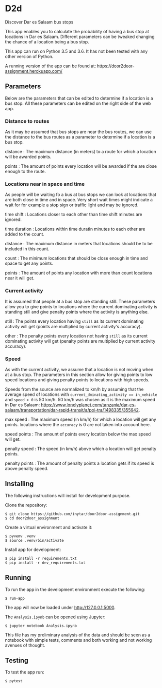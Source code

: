 # D2d

Discover Dar es Salaam bus stops

This app enables you to calculate the probability of having a bus stop at locations in Dar es Salaam. Different parameters can be tweaked changing the chance of a location being a bus stop.

This app can run on Python 3.5 and 3.6. It has not been tested with any other version of Python.

A running version of the app can be found at: <https://door2door-assignment.herokuapp.com/>

## Parameters

Below are the parameters that can be edited to determine if a location is a  bus stop. All these parameters can be edited on the right side of the web app.

### Distance to routes

As it may be assumed that bus stops are near the bus routes, we can use the distance to the bus routes as a parameter to determine if a location is a bus stop.

distance
:   The maximum distance (in meters) to a route for which a location will be awarded points.

points
:   The amount of points every location will be awarded if the are close enough to the route.

### Locations near in space and time

As people will be waiting fo a bus at bus stops we can look at locations that are both close in time and in space. Very short wait times might indicate a wait for for example a stop sign or traffic light and may be ignored.

time shift
:   Locations closer to each other than time shift minutes are ignored.

time duration
:   Locations within time duratin minutes to each other are added to the count.

distance
:   The maximum distance in meters that locations should be to be included in this count.

count
:   The minimum locations that should be close enough in time and space to get any points.

points
:   The amount of points any location with more than count locations near it will get.

### Current activity

It is assumed that people at a bus stop are standing still. These parameters allow you to give points to locations where the current dominating activity is standing still and give penalty points where the activity is anything else.

still
:   The points every location having `still` as its current dominating activity will get (points are multiplied by current activity's accuracy).

other
:   The penalty points every location not having `still` as its current dominating activity will get (penalty points are multiplied by current activity accuracy).

### Speed

As with the current activity, we assume that a location is not moving when at a bus stop. The parameters in this section allow for giving points to low speed locations and giving penalty points to locations with high speeds.

Speeds from the source are normalized to km/h by assuming that the average speed of locations with `current_dminating_activity == in_vehicle` and `speed > 0` is 50 km/h. 50 km/h was chosen as it is the maximum speed in Dar es Salaam: <https://www.lonelyplanet.com/tanzania/dar-es-salaam/transportation/dar-rapid-transit/a/poi-tra/1498335/355642>.

max speed
:   The maximum speed (in km/h) for which a location will get any points. locations where the `accuracy` is 0 are not taken into account here.

speed points
:   The amount of points every location below the max speed will get.

penalty speed
:   The speed (in km/h) above which a location will get penalty points.

penalty points
:   The amount of penalty points a location gets if its speed is above penalty speed.

## Installing

The following instructions will install for development purpose.

Clone the repository:

    $ git clone https://github.com/inytar/door2door-assignment.git
    $ cd door2door_assignment

Create a virtual environment and activate it:

    $ pyvenv .venv
    $ source .venv/bin/activate

Install app for development:

    $ pip install -r requirements.txt
    $ pip install -r dev_requirements.txt

## Running

To run the app in the development environment execute the following:

    $ run-app

The app will now be loaded under <http://127.0.0.1:5000>.

The `Analysis.ipynb` can be opened using Jupyter:

    $ jupyter notebook Analysis.ipynb

This file has my preliminary analysis of the data and should be seen as a notebook with simple tests, comments and both working and not working avenues of thought.

## Testing

To test the app run:

    $ pytest
